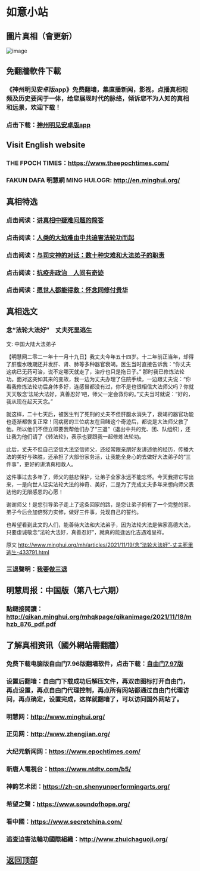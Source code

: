 # 如意小站

## 圖片真相（會更新）

![image](https://user-images.githubusercontent.com/79625284/142599618-cc27cf30-4ba5-4189-a297-7cbd3dc89efe.png)

## 免翻牆軟件下載

### 《神州明见安卓版app》免费翻墙，集直播新闻，影视，点播真相视频及历史要闻于一体，给您展现时代的脉络，倾诉您不为人知的真相和远景，欢迎下载！

### 点击下载：[神州明见安卓版app](https://github.com/pinhe91/tuiguang/files/7240768/_5.1.zip)

## Visit English website

### THE FPOCH TIMES：https://www.theepochtimes.com/

### FAKUN DAFA 明慧網 MING HUI.OGR: http://en.minghui.org/

## 真相特选

### 点击阅读：[讲真相中疑难问题的简答](https://github.com/pinhe91/jcxw3/tree/main)

### 点击阅读：[人类的大劫难由中共迫害法轮功而起](https://github.com/pinhe91/jcxw4/tree/main) 

### 点击阅读：[与司灾神的对话：数十种灾难和大法弟子的职责](https://github.com/pinhe91/jcxw1/tree/main) 

### 点击阅读：[抗疫非政治　人间有奇迹](https://github.com/pinhe91/jcxw2/tree/main) 

### 点击阅读：[愿世人都能得救：怀念同修付贵华](https://github.com/pinhe91/jcxw5/tree/main)

## 真相选文

### 念“法轮大法好”　丈夫死里逃生

文: 中国大陆大法弟子

【明慧网二零二一年十一月十九日】我丈夫今年五十四岁。十二年前正当年，却得了肝腹水晚期还并发肝、肾、肺等多种器官衰竭。医生当时直接告诉我：“你丈夫这病已无药可治，说不定哪天就走了，治疗也只是拖日子。”
那时我已修炼法轮功。面对这突如其来的变故，我一边为丈夫办理了住院手续，一边跟丈夫说：“你看我修炼法轮功后身体多好，连感冒都没有过，你不是也很相信大法师父吗？你就天天敬念‘法轮大法好，真善忍好’吧，师父一定会救你的。”丈夫当时就说：“好的，我从现在起天天念。”

就这样，二十七天后，被医生判了死刑的丈夫不但肝腹水消失了，衰竭的器官功能也逐渐都恢复正常！同病房的三位病友在目睹这个奇迹后，都说是大法师父救了他。所以他们不但立即要我帮他们办了“三退”（退出中共的党、团、队组织），还让我为他们请了《转法轮》，表示也要跟我一起修炼法轮功。

此后，丈夫不但自己坚信大法坚信师父，还经常跟亲朋好友讲述他的经历，传播大法的美好与殊胜，还承担了大部份家务活，让我能全身心的去做好大法弟子的“三件事”，更好的讲清真相救人。

这件事过去多年了，师父的慈悲保护，让弟子全家永远不能忘怀。今天我把它写出来，一是向世人证实法轮大法的神奇、美好，二是为了完成丈夫多年来想向师父表达他的无限感恩的心愿！

谢谢师父！是您引导弟子走上了这条回家的路，是您让弟子拥有了一个完整的家。弟子今后会加倍努力实修，做好三件事，兑现自己的誓约。

也希望看到此文的人们，能善待大法和大法弟子，因为法轮大法是佛家高德大法，只要虔诚敬念“法轮大法好，真善忍好”，就真的能逢凶化吉遇难呈祥。

原文 http://www.minghui.org/mh/articles/2021/11/19/念“法轮大法好”-丈夫死里逃生-433791.html

### 三退聲明：[我要做三退](http://tuidang.ddns.net/)

## 明慧周报：中国版（第八七六期）

### 點鏈接閱讀：http://qikan.minghui.org/mhqkpage/qikanimage/2021/11/18/mhzb_876_pdf.pdf

## 了解真相资讯（國外網站需翻牆）

### 免费下载电脑版自由门7.96版翻墙软件，点击下载：[自由门7.97版](https://github.com/pinhe91/tuiguang/files/6839679/fg797r.zip)

### 设置后翻墙：自由门下载成功后解压文件，再双击图标打开自由门，再点设置，再点自由门代理控制，再点所有网站都通过自由门代理访问，再点确定，设置完成，这样就翻墙了，可以访问国外网站了。

### 明慧网：http://www.minghui.org/

### 正见网：http://www.zhengjian.org/

### 大纪元新闻网：https://www.epochtimes.com/

### 新唐人電視台：https://www.ntdtv.com/b5/

### 神韵艺术团：https://zh-cn.shenyunperformingarts.org/

### 希望之聲：https://www.soundofhope.org/

### 看中國：https://www.secretchina.com/

### 追查迫害法輪功國際組織：http://www.zhuichaguoji.org/

## [返回顶部](https://git.io/Js3EY)
